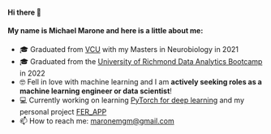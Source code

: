 #### Hi there 👋

#### My name is Michael Marone and here is a little about me:

* 🎓 Graduated from [VCU](https://medschool.vcu.edu/education/graduate/phd-programs/neuroscience/neuroscience-research/) with my Masters in Neurobiology in 2021
* 🎓 Graduated from the [University of Richmond Data Analytics Bootcamp](https://bootcamps.richmond.edu/data/landing-b5a/?s=Google-Unbranded&msg_cv_scta=4&msg_cv_stbn=1&msg_cv_fcta=1&pkw=%2Bdata%20%2Bbootcamp&pcrid=459933555980&pmt=b&utm_source=google&utm_medium=cpc&utm_campaign=GGL%7CUNIVERSITY-OF-RICHMOND%7CSEM%7CDATA%7C-%7COFL%7CTIER-1%7CALL%7CNBD-G%7CBMM%7CSecondary%7CBootcamp&utm_term=%2Bdata%20%2Bbootcamp&s=google&k=%2Bdata%20%2Bbootcamp&utm_adgroupid=106453255614&utm_locationphysicalms=9008459&utm_matchtype=b&utm_network=g&utm_device=c&utm_content=459933555980&utm_placement=&gclid=CjwKCAiAioifBhAXEiwApzCztiikKSNjhDs8SsuTOxH3cbGVG7gquDUyar593akq2yTm9_wdunWOjxoCOo0QAvD_BwE&gclsrc=aw.ds) in 2022
* 🤓 Fell in love with machine learning and I am **actively seeking roles as a machine learning engineer or data scientist**!
* 💻 Currently working on learning [PyTorch for deep learning](https://github.com/mrdbourke/pytorch-deep-learning) and my personal project [FER_APP](https://github.com/maronem/FER_App)
* 📫 How to reach me: maronemgm@gmail.com

<!--
**maronem/maronem** is a ✨ _special_ ✨ repository because its `README.md` (this file) appears on your GitHub profile.

Here are some ideas to get you started:

- 🔭 I’m currently working on ...
- 🌱 I’m currently learning ...
- 👯 I’m looking to collaborate on ...
- 🤔 I’m looking for help with ...
- 💬 Ask me about ...
- 📫 How to reach me: ...
- 😄 Pronouns: ...
- ⚡ Fun fact: ...
-->

